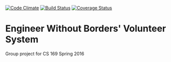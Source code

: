 [![Code Climate](https://codeclimate.com/github/carmentang/engineerswithoutborders/badges/gpa.svg)](https://codeclimate.com/github/carmentang/engineerswithoutborders)
[![Build Status](https://travis-ci.org/carmentang/engineerswithoutborders.svg?branch=master)](https://travis-ci.org/carmentang/engineerswithoutborders)
[![Coverage Status](https://coveralls.io/repos/github/carmentang/engineerswithoutborders/badge.svg?branch=master)](https://coveralls.io/github/carmentang/engineerswithoutborders)
# Engineer Without Borders' Volunteer System

Group project for CS 169 Spring 2016

